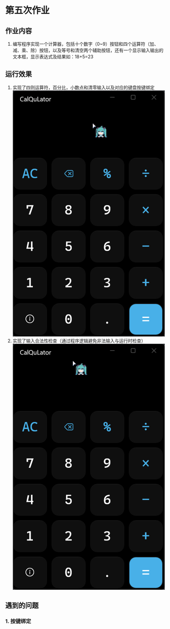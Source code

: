 # 第五次作业

## 作业内容

1. 编写程序实现一个计算器，包括十个数字（0~9）按钮和四个运算符（加、减、乘、除）按钮，以及等号和清空两个辅助按钮，还有一个显示输入输出的文本框，显示表达式及结果如：18+5=23

## 运行效果

1. 实现了四则运算符，百分比，小数点和清零输入以及对应的键盘按键绑定
   ![alt text](HW05_od9HcGmX0I.gif)
2. 实现了输入合法性检查（通过程序逻辑避免非法输入与运行时检查）
   ![alt text](HW05_VNq1C9oQ9B.gif)

## 遇到的问题

### 1. 按键绑定